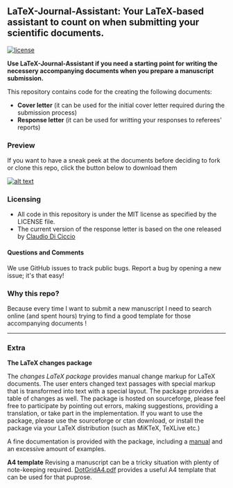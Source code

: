## LaTeX-Journal-Assistant: Your LaTeX-based assistant to count on when submitting your scientific documents.

[![license](https://img.shields.io/github/license/mashape/apistatus.svg?maxAge=2592000)](https://github.com/GKalliatakis/LaTeX-Journal-Assistant/blob/master/LICENSE)

**Use LaTeX-Journal-Assistant if you need a starting point for writing the necessery accompanying documents when you prepare a manuscript submission.**

This repository contains code for the creating the following documents:

- **Cover letter** (it can be used for the initial cover letter required during the submission process)
- **Response letter** (it can be used for writting your responses to referees' reports)


### Preview

If you want to have a sneak peek at the documents before deciding to fork or clone this repo, click the button below to download them

[![alt text](https://cdn2.iconfinder.com/data/icons/ios-7-icons/50/download2-24.png "download InitialCoverLetter")](https://github.com/GKalliatakis/LaTeX-Journal-Assistant/raw/master/InitialCoverLetter.pdf)

### Licensing
- All code in this repository is under the MIT license as specified by the LICENSE file.
- The current version of the response letter is based on the one released by [Claudio Di Ciccio](https://github.com/cdc08x/letter-2-reviewers-LaTeX-template)

#### Questions and Comments
We use GitHub issues to track public bugs. Report a bug by opening a new issue; it's that easy!


### Why this repo?
Because every time I want to submit a new manuscript I need to search online (and spent hours) trying to find a good template for those accompanying documents !

----
### Extra

**The LaTeX changes package**

The _changes LaTeX package_ provides manual change markup for LaTeX documents. The user enters changed text passages with special markup
that is transformed into text with a special layout. The package provides a table of changes as well.
The package is hosted on sourceforge, please feel free to participate by pointing out errors,
making suggestions, providing a translation, or take part in the implementation.
If you want to use the package, please use the sourceforge or ctan download, or install the package via your
LaTeX distribution (such as MiKTeX, TeXLive etc.)

A fine documentation is provided with the package, including a [manual](https://github.com/GKalliatakis/LaTeX-Journal-Assistant/blob/master/changes-package/changes.english.pdf) and an excessive amount of examples.


**A4 template**
Revising a manuscript can be a tricky situation with plenty of note-keeping required.
[DotGridA4.pdf](https://github.com/GKalliatakis/LaTeX-Journal-Assistant/blob/master/DotGridA4.pdf) provides a useful A4 template that can be used for that puprose.